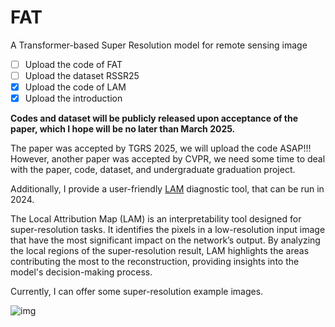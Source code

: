 # FAT
A Transformer-based Super Resolution model for remote sensing image

- [ ] Upload the code of FAT
- [ ] Upload the dataset RSSR25
- [x] Upload the code of LAM
- [x] Upload the introduction

**Codes and dataset will be publicly released upon acceptance of the paper, which I hope will be no later than March 2025.**

The paper was accepted by TGRS 2025, we will upload the code ASAP!!!
However, another paper was accepted by CVPR, we need some time to deal with the paper, code, dataset, and undergraduate graduation project. 
 
Additionally, I provide a user-friendly [LAM](https://github.com/fengyanzi/Local-Attribution-Map-for-Super-Resolution) diagnostic tool, that can be run in 2024.

The Local Attribution Map (LAM) is an interpretability tool designed for super-resolution tasks. It identifies the pixels in a low-resolution input image that have the most significant impact on the network’s output. By analyzing the local regions of the super-resolution result, LAM highlights the areas contributing the most to the reconstruction, providing insights into the model's decision-making process.

Currently, I can offer some super-resolution example images.

![img](./docx/test.png)
